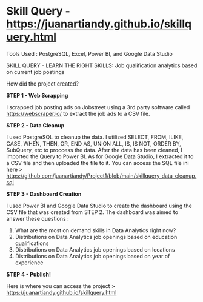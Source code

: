 # Skill Query - https://juanartiandy.github.io/skillquery.html
Tools Used : PostgreSQL, Excel, Power BI, and Google Data Studio

SKILL QUERY - LEARN THE RIGHT SKILLS: Job qualification analytics based on current job postings

How did the project created?

**STEP 1 - Web Scrapping**

I scrapped job posting ads on Jobstreet using a 3rd party software called https://webscraper.io/ to extract the job ads to a CSV file.

**STEP 2 - Data Cleanup**

I used PostgreSQL to cleanup the data. I utilized SELECT, FROM, ILIKE, CASE, WHEN, THEN, OR, END AS, UNION ALL, IS, IS NOT, ORDER BY, SubQuery, etc to proccess the data.
After the data has been cleaned, I imported the Query to Power BI. As for Google Data Studio, I extracted it to a CSV file and then uploaded the file to it. You can access the SQL file ini here > https://github.com/juanartiandy/Project1/blob/main/skillquery_data_cleanup.sql

**STEP 3 - Dashboard Creation**

I used Power BI and Google Data Studio to create the dashboard using the CSV file that was created from STEP 2. The dashboard was aimed to answer these questions :
1. What are the most on demand skills in Data Analytics right now?
2. Distributions on Data Analytics job openings based on education qualifications
3. Distributions on Data Analytics job openings based on locations
4. Distributions on Data Analytics job openings based on year of experience

**STEP 4 - Publish!**

Here is where you can access the project > https://juanartiandy.github.io/skillquery.html
